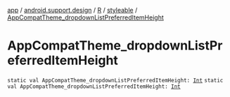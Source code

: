 [app](../../../index.md) / [android.support.design](../../index.md) / [R](../index.md) / [styleable](index.md) / [AppCompatTheme_dropdownListPreferredItemHeight](.)

# AppCompatTheme_dropdownListPreferredItemHeight

`static val AppCompatTheme_dropdownListPreferredItemHeight: `[`Int`](https://kotlinlang.org/api/latest/jvm/stdlib/kotlin/-int/index.html)
`static val AppCompatTheme_dropdownListPreferredItemHeight: `[`Int`](https://kotlinlang.org/api/latest/jvm/stdlib/kotlin/-int/index.html)